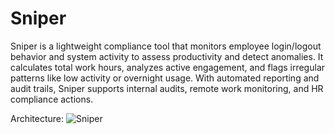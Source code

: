 # Sniper

Sniper is a lightweight compliance tool that monitors employee login/logout behavior and system activity to assess productivity and detect anomalies. It calculates total work hours, analyzes active engagement, and flags irregular patterns like low activity or overnight usage. With automated reporting and audit trails, Sniper supports internal audits, remote work monitoring, and HR compliance actions.

Architecture:
![Sniper](https://github.com/user-attachments/assets/1d13e4c3-3375-4fb9-ab55-a59d34e12f1e)
